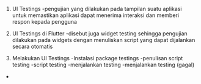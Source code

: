 1. UI Testings
-pengujian yang dilakukan pada tampilan suatu aplikasi untuk memastikan aplikasi dapat menerima interaksi dan memberi respon kepada pengguna

2. UI Testings di Flutter
-disebut juga widget testing sehingga pengujian dilakukan pada widgets dengan menuliskan script yang dapat dijalankan secara otomatis 

3. Melakukan UI Testings
-Instalasi package testings
-penulisan script testing
-script testing
-menjalankan testing 
-menjalankan testing (gagal)
-